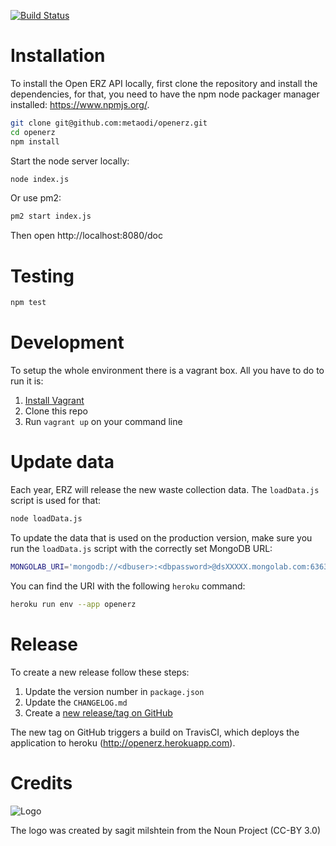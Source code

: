 [![Build Status](https://travis-ci.org/metaodi/openerz.svg?branch=master)](https://travis-ci.org/metaodi/openerz)

Installation
============
To install the Open ERZ API locally, first clone the repository and install the dependencies, for that, you need to have the npm node packager manager installed: https://www.npmjs.org/.

```bash
git clone git@github.com:metaodi/openerz.git
cd openerz
npm install
```

Start the node server locally:
```bash
node index.js
```

Or use pm2:
```bash
pm2 start index.js
```

Then open http://localhost:8080/doc

Testing
=======

```bash
npm test
```

Development
===========

To setup the whole environment there is a vagrant box. All you have to do to run it is:

1. [Install Vagrant](https://www.vagrantup.com/)
2. Clone this repo
3. Run `vagrant up` on your command line

Update data
===========

Each year, ERZ will release the new waste collection data. 
The `loadData.js` script is used for that:

```bash
node loadData.js
```

To update the data that is used on the production version, make sure you run the `loadData.js` script with the correctly set MongoDB URL:

```bash
MONGOLAB_URI='mongodb://<dbuser>:<dbpassword>@dsXXXXX.mongolab.com:63630/heroku_appXXXX' node loadData.js
```

You can find the URI with the following `heroku` command:

```bash
heroku run env --app openerz
```

Release
=======

To create a new release follow these steps:

1. Update the version number in `package.json`
1. Update the `CHANGELOG.md`
1. Create a [new release/tag on GitHub](https://github.com/metaodi/openerz/releases)

The new tag on GitHub triggers a build on TravisCI, which deploys the application to heroku (http://openerz.herokuapp.com).

Credits
=======

![Logo](https://raw.githubusercontent.com/metaodi/openerz/master/public/logo.png)

The logo was created by sagit milshtein from the Noun Project (CC-BY 3.0)

